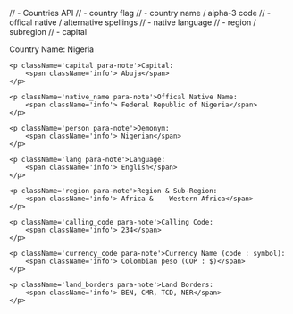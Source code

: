 // - Countries API 
// - country flag
// - country name / aipha-3 code
// - offical native / alternative spellings
// - native language
// - region / subregion
// - capital

<div className="details">
    <p className='name para-note'>Country Name: 
        <span className='info'> Nigeria</span> 
    </p>

    <p className='capital para-note'>Capital: 
        <span className='info'> Abuja</span> 
    </p>

    <p className='native_name para-note'>Offical Native Name:
        <span className='info'> Federal Republic of Nigeria</span> 
    </p>

    <p className='person para-note'>Demonym:
        <span className='info'> Nigerian</span> 
    </p>

    <p className='lang para-note'>Language:
        <span className='info'> English</span> 
    </p>

    <p className='region para-note'>Region & Sub-Region: 
        <span className='info'> Africa & 	Western Africa</span> 
    </p>

    <p className='calling_code para-note'>Calling Code:
        <span className='info'> 234</span> 
    </p>

    <p className='currency_code para-note'>Currency Name (code : symbol): 
        <span className='info'> Colombian peso (COP : $)</span> 
    </p>

    <p className='land_borders para-note'>Land Borders:  
        <span className='info'> BEN, CMR, TCD, NER</span> 
    </p>
</div>
